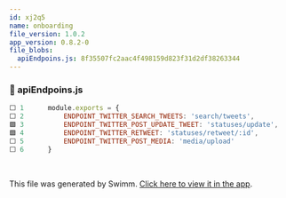 ```yaml
---
id: xj2q5
name: onboarding
file_version: 1.0.2
app_version: 0.8.2-0
file_blobs:
  apiEndpoins.js: 8f35507fc2aac4f498159d823f31d2df38263344
---
```


<!-- NOTE-swimm-snippet: the lines below link your snippet to Swimm -->
### 📄 apiEndpoins.js
```javascript
⬜ 1      module.exports = {
⬜ 2          ENDPOINT_TWITTER_SEARCH_TWEETS: 'search/tweets',
🟩 3          ENDPOINT_TWITTER_POST_UPDATE_TWEET: 'statuses/update',
🟩 4          ENDPOINT_TWITTER_RETWEET: 'statuses/retweet/:id',
⬜ 5          ENDPOINT_TWITTER_POST_MEDIA: 'media/upload'
⬜ 6      }
```

<br/>

This file was generated by Swimm. [Click here to view it in the app](https://swimm-web-app.web.app/repos/Z2l0aHViJTNBJTNBdHdpdHRlcmJvdCUzQSUzQVlvc3NpU2FhZGk=/docs/xj2q5).